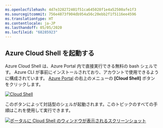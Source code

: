 ```yaml
---
ms.openlocfilehash: 4d7e328272401f51ca645028f1e4a52500afe1f3
ms.sourcegitcommit: 756e4873f904db954a56c20ebb2f1f5116ee4596
ms.translationtype: HT
ms.contentlocale: ja-JP
ms.lasthandoff: 05/05/2020
ms.locfileid: "68285923"
---
```

## <a name="launch-azure-cloud-shell"></a>Azure Cloud Shell を起動する

Azure Cloud Shell は、Azure Portal 内で直接実行できる無料の bash シェルです。 Azure CLI が事前にインストールされており、アカウントで使用できるように構成されています。 [Azure Portal](https://portal.azure.com) の右上のメニューの **[Cloud Shell]** ボタンをクリックします。

[![Cloud Shell](../media/cloud-shell-try-it/cloud-shell-menu.png)](https://portal.azure.com)

このボタンによって対話型のシェルが起動されます。このトピックのすべての手順はこれを使用して実行できます。

[![ポータルに Cloud Shell のウィンドウが表示されるスクリーンショット](../media/cloud-shell-try-it/cloud-shell-safari.png)](https://portal.azure.com)